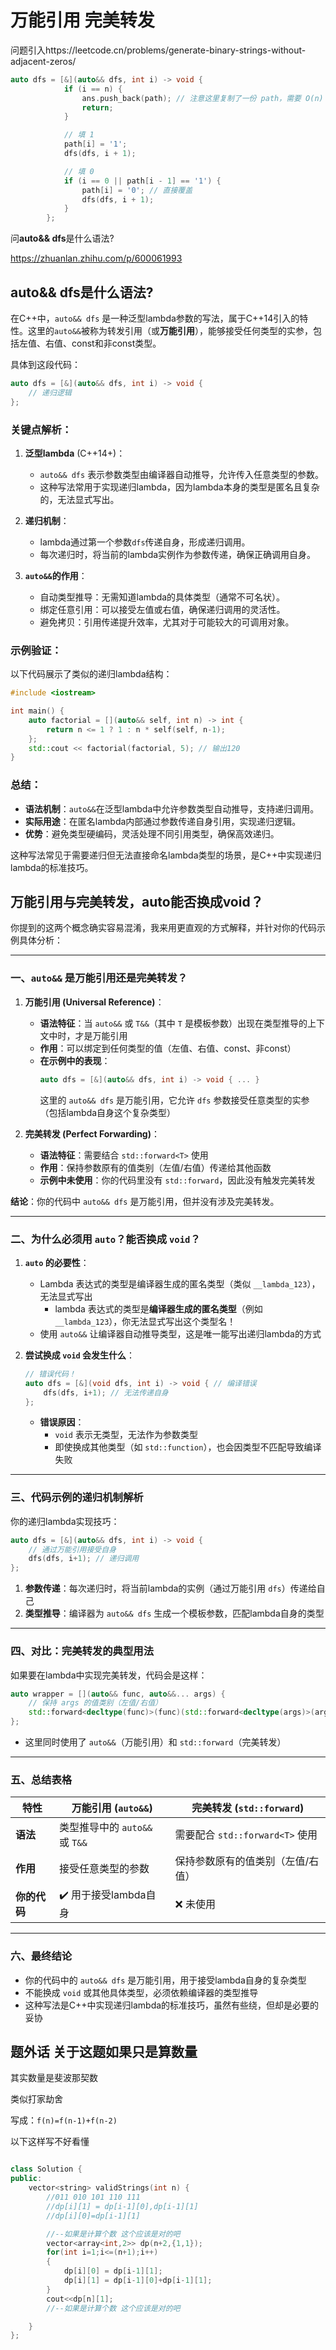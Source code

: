 # 万能引用 完美转发



问题引入https://leetcode.cn/problems/generate-binary-strings-without-adjacent-zeros/

```C++
auto dfs = [&](auto&& dfs, int i) -> void {
            if (i == n) {
                ans.push_back(path); // 注意这里复制了一份 path，需要 O(n) 时间
                return;
            }

            // 填 1
            path[i] = '1';
            dfs(dfs, i + 1);

            // 填 0
            if (i == 0 || path[i - 1] == '1') {
                path[i] = '0'; // 直接覆盖
                dfs(dfs, i + 1);
            }
        };
```

问**auto&& dfs**是什么语法?



https://zhuanlan.zhihu.com/p/600061993



## **auto&& dfs**是什么语法?

在C++中，`auto&& dfs` 是一种泛型lambda参数的写法，属于C++14引入的特性。这里的`auto&&`被称为转发引用（或**万能引用**），能够接受任何类型的实参，包括左值、右值、const和非const类型。

具体到这段代码：

```cpp
auto dfs = [&](auto&& dfs, int i) -> void {
    // 递归逻辑
};
```

### 关键点解析：
1. **泛型lambda** (C++14+)：
   - `auto&& dfs` 表示参数类型由编译器自动推导，允许传入任意类型的参数。
   - 这种写法常用于实现递归lambda，因为lambda本身的类型是匿名且复杂的，无法显式写出。

2. **递归机制**：
   - lambda通过第一个参数`dfs`传递自身，形成递归调用。
   - 每次递归时，将当前的lambda实例作为参数传递，确保正确调用自身。

3. **`auto&&`的作用**：
   - 自动类型推导：无需知道lambda的具体类型（通常不可名状）。
   - 绑定任意引用：可以接受左值或右值，确保递归调用的灵活性。
   - 避免拷贝：引用传递提升效率，尤其对于可能较大的可调用对象。

### 示例验证：
以下代码展示了类似的递归lambda结构：

```cpp
#include <iostream>

int main() {
    auto factorial = [](auto&& self, int n) -> int {
        return n <= 1 ? 1 : n * self(self, n-1);
    };
    std::cout << factorial(factorial, 5); // 输出120
}
```

### 总结：
- **语法机制**：`auto&&`在泛型lambda中允许参数类型自动推导，支持递归调用。
- **实际用途**：在匿名lambda内部通过参数传递自身引用，实现递归逻辑。
- **优势**：避免类型硬编码，灵活处理不同引用类型，确保高效递归。

这种写法常见于需要递归但无法直接命名lambda类型的场景，是C++中实现递归lambda的标准技巧。



## 万能引用与完美转发，auto能否换成void？

你提到的这两个概念确实容易混淆，我来用更直观的方式解释，并针对你的代码示例具体分析：

---

### 一、`auto&&` 是万能引用还是完美转发？
1. **万能引用 (Universal Reference)**：
   - **语法特征**：当 `auto&&` 或 `T&&`（其中 `T` 是模板参数）出现在类型推导的上下文中时，才是万能引用
   - **作用**：可以绑定到任何类型的值（左值、右值、const、非const）
   - **在示例中的表现**：
     ```cpp
     auto dfs = [&](auto&& dfs, int i) -> void { ... }
     ```
     这里的 `auto&& dfs` 是万能引用，它允许 `dfs` 参数接受任意类型的实参（包括lambda自身这个复杂类型）

2. **完美转发 (Perfect Forwarding)**：
   - **语法特征**：需要结合 `std::forward<T>` 使用
   - **作用**：保持参数原有的值类别（左值/右值）传递给其他函数
   - **示例中未使用**：你的代码里没有 `std::forward`，因此没有触发完美转发

**结论**：你的代码中 `auto&& dfs` 是万能引用，但并没有涉及完美转发。

---

### 二、为什么必须用 `auto`？能否换成 `void`？
1. **`auto` 的必要性**：
   - Lambda 表达式的类型是编译器生成的匿名类型（类似 `__lambda_123`），无法显式写出
     - lambda 表达式的类型是**编译器生成的匿名类型**（例如 `__lambda_123`），你无法显式写出这个类型名！
   - 使用 `auto&&` 让编译器自动推导类型，这是唯一能写出递归lambda的方式
   
2. **尝试换成 `void` 会发生什么**：
   ```cpp
   // 错误代码！
   auto dfs = [&](void dfs, int i) -> void { // 编译错误
       dfs(dfs, i+1); // 无法传递自身
   };
   ```
   - **错误原因**：
     - `void` 表示无类型，无法作为参数类型
     - 即使换成其他类型（如 `std::function`），也会因类型不匹配导致编译失败

---

### 三、代码示例的递归机制解析
你的递归lambda实现技巧：
```cpp
auto dfs = [&](auto&& dfs, int i) -> void {
    // 通过万能引用接受自身
    dfs(dfs, i+1); // 递归调用
};
```
1. **参数传递**：每次递归时，将当前lambda的实例（通过万能引用 `dfs`）传递给自己
2. **类型推导**：编译器为 `auto&& dfs` 生成一个模板参数，匹配lambda自身的类型

---

### 四、对比：完美转发的典型用法
如果要在lambda中实现完美转发，代码会是这样：
```cpp
auto wrapper = [](auto&& func, auto&&... args) {
    // 保持 args 的值类别（左值/右值）
    std::forward<decltype(func)>(func)(std::forward<decltype(args)>(args)...);
};
```
- 这里同时使用了 `auto&&`（万能引用）和 `std::forward`（完美转发）

---

### 五、总结表格
| 特性         | 万能引用 (`auto&&`)            | 完美转发 (`std::forward`)         |
| ------------ | ------------------------------ | --------------------------------- |
| **语法**     | 类型推导中的 `auto&&` 或 `T&&` | 需要配合 `std::forward<T>` 使用   |
| **作用**     | 接受任意类型的参数             | 保持参数原有的值类别（左值/右值） |
| **你的代码** | ✔️ 用于接受lambda自身           | ❌ 未使用                          |

---

### 六、最终结论
- 你的代码中的 `auto&& dfs` 是万能引用，用于接受lambda自身的复杂类型
- 不能换成 `void` 或其他具体类型，必须依赖编译器的类型推导
- 这种写法是C++中实现递归lambda的标准技巧，虽然有些绕，但却是必要的妥协





## 题外话 关于这题如果只是算数量

其实数量是斐波那契数

类似打家劫舍



写成：`f(n)=f(n-1)+f(n-2)`

以下这样写不好看懂

```C++

class Solution {
public:
    vector<string> validStrings(int n) {
        //011 010 101 110 111
        //dp[i][1] = dp[i-1][0],dp[i-1][1]
        //dp[i][0]=dp[i-1][1]

        //--如果是计算个数 这个应该是对的吧
        vector<array<int,2>> dp(n+2,{1,1});
        for(int i=1;i<=(n+1);i++)
        {
            dp[i][0] = dp[i-1][1];
            dp[i][1] = dp[i-1][0]+dp[i-1][1];
        }
        cout<<dp[n][1];
        //--如果是计算个数 这个应该是对的吧

    }
};
```

